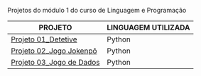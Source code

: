 Projetos do módulo 1 do curso de Linguagem e Programação 


| PROJETO                                                                                                                                      | LINGUAGEM UTILIZADA |
| -------------------------------------------------------------------------------------------------------------------------------------------- | ------------------- |
| [Projeto 01\_Detetive](https://github.com/anacgsantana/projetosblue-mod1-/blob/main/Projeto_01_Detetive_%28Resolvido%29.ipynb)               | Python              |
| [Projeto 02\_Jogo Jokenpô](https://github.com/anacgsantana/projetosblue-mod1-/blob/main/Projeto%2002_Jogo%20Jokenp%C3%B4_%28Resolvido%29.py) | Python              |
| [Projeto 03\_Jogo de Dados](https://github.com/anacgsantana/projetosblue-mod1-/blob/main/Projeto%2003_Jogo%20de%20Dados_%28Resolvido%29.py)  | Python              |


